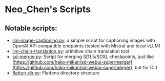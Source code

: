 # Neo_Chen's Scripts

## Notable scripts:

* [llm-image-captioning.py](https://github.com/NeoChen1024/scripts/blob/master/llm-image-captioning.py): a simple script for captioning images with OpenAI API compatible endpoints (tested with Mistral and local vLLM)
* [llm-chain-translation.py](https://github.com/NeoChen1024/scripts/blob/master/llm-chain-translation.py): primitive chain translation tool
* [sd-merger.py](https://github.com/NeoChen1024/scripts/blob/master/sd-merger.py): Script for merging SD1.5/SDXL checkpoints, just like [https://github.com/hako-mikan/sd-webui-supermerger](https://github.com/hako-mikan/sd-webui-supermerger), but for CLI
* [flatten-dir.py](https://github.com/NeoChen1024/scripts/blob/master/flatten-dir.py): Flattens directory structure
